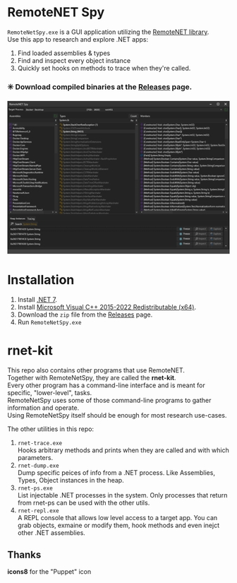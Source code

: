 # RemoteNET Spy
`RemoteNetSpy.exe` is a GUI application utilizing the [RemoteNET library](https://github.com/theXappy/RemoteNET).  
Use this app to research and explore .NET apps:
1. Find loaded assemblies & types
2. Find and inspect every object instance
3. Quickly set hooks on methods to trace when they're called.

### ✳️ Download compiled binaries at the [Releases](https://github.com/theXappy/rnet-kit/releases) page.

![screenshot](https://raw.githubusercontent.com/theXappy/rnet-kit/main/pr.png)

# Installation
1. Install [.NET 7](https://dotnet.microsoft.com/en-us/download/dotnet/thank-you/runtime-desktop-7.0.20-windows-x64-installer).
2. Install [Microsoft Visual C++ 2015-2022 Redistributable (x64)](https://aka.ms/vs/17/release/vc_redist.x64.exe).
3. Download the `zip` file from the [Releases](https://github.com/theXappy/rnet-kit/releases) page.
4. Run `RemoteNetSpy.exe`

# rnet-kit
This repo also contains other programs that use RemoteNET.  
Together with RemoteNetSpy, they are called the **rnet-kit**.   
Every other program has a command-line interface and is meant for specific, "lower-level", tasks.  
RemoteNetSpy uses some of those command-line programs to gather information and operate.  
Using RemoteNetSpy itself should be enough for most research use-cases.  

The other utilities in this repo:
1. `rnet-trace.exe`  
Hooks arbitrary methods and prints when they are called and with which parameters.
2. `rnet-dump.exe`  
Dump specific peices of info from a .NET process. Like Assemblies, Types, Object instances in the heap.
3. `rnet-ps.exe`  
List injectable .NET processes in the system. Only processes that return from rnet-ps can be used with the other utils.
4. `rnet-repl.exe`  
A REPL console that allows low level access to a target app. You can grab objects, exmaine or modify them, hook methods and even inejct other .NET assemblies.


## Thanks
**icons8** for the "Puppet" icon

